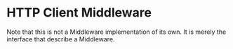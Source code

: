 HTTP Client Middleware
==============

Note that this is not a Middleware implementation of its own. It is merely the interface that describe a Middleware.
